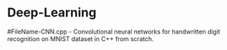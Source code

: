 # Deep-Learning
#FileName-CNN.cpp - Convolutional neural networks for handwritten digit recognition on MNIST dataset in C++ from scratch.
